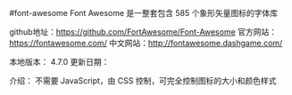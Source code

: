 #font-awesome Font Awesome 是一整套包含 585 个象形矢量图标的字体库


github地址：https://github.com/FortAwesome/Font-Awesome
官方网站：https://fontawesome.com/
中文网站：http://fontawesome.dashgame.com/


本地版本： 4.7.0
更新日期：

介绍：
         不需要 JavaScript，由 CSS 控制，可完全控制图标的大小和颜色样式

